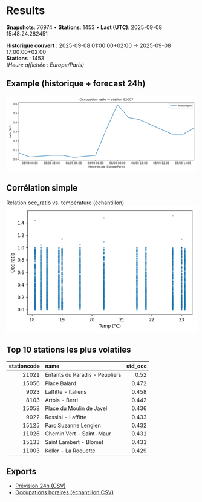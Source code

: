 # Results

**Snapshots**: 76974  •  **Stations**: 1453  •  **Last (UTC)**: 2025-09-08 15:48:24.282451

**Historique couvert** : 2025-09-08 01:00:00+02:00 → 2025-09-08 17:00:00+02:00  
**Stations** : 1453  
*(Heure affichée : Europe/Paris)*

## Example (historique + forecast 24h)
![sample](assets/sample_forecast.png)

## Corrélation simple
Relation occ_ratio vs. température (échantillon)
![occ vs temp](assets/occ_vs_temp.png)

## Top 10 stations les plus volatiles
|   stationcode | name                           |   std_occ |
|--------------:|:-------------------------------|----------:|
|         21021 | Enfants du Paradis - Peupliers |     0.52  |
|         15056 | Place Balard                   |     0.472 |
|          9023 | Laffitte - Italiens            |     0.458 |
|          8103 | Artois - Berri                 |     0.442 |
|         15058 | Place du Moulin de Javel       |     0.436 |
|          9022 | Rossini - Laffitte             |     0.433 |
|         15125 | Parc Suzanne Lenglen           |     0.432 |
|         11026 | Chemin Vert - Saint-Maur       |     0.431 |
|         15133 | Saint Lambert - Blomet         |     0.431 |
|         11003 | Keller - La Roquette           |     0.429 |

## Exports
- [Prévision 24h (CSV)](exports/velib_forecast_24h.csv)
- [Occupations horaires (échantillon CSV)](exports/velib_hourly.csv)